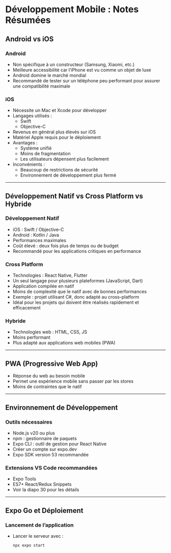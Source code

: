 # Développement Mobile : Notes Résumées

## Android vs iOS

### Android
- Non spécifique à un constructeur (Samsung, Xiaomi, etc.)
- Meilleure accessibilité car l’iPhone est vu comme un objet de luxe
- Android domine le marché mondial
- Recommandé de tester sur un téléphone peu performant pour assurer une compatibilité maximale

### iOS
- Nécessite un Mac et Xcode pour développer
- Langages utilisés :
  - Swift
  - Objective-C
- Revenus en général plus élevés sur iOS
- Matériel Apple requis pour le déploiement
- Avantages :
  - Système unifié
  - Moins de fragmentation
  - Les utilisateurs dépensent plus facilement
- Inconvénients :
  - Beaucoup de restrictions de sécurité
  - Environnement de développement plus fermé

---

## Développement Natif vs Cross Platform vs Hybride

### Développement Natif
- iOS : Swift / Objective-C
- Android : Kotlin / Java
- Performances maximales
- Coût élevé : deux fois plus de temps ou de budget
- Recommandé pour les applications critiques en performance

### Cross Platform
- Technologies : React Native, Flutter
- Un seul langage pour plusieurs plateformes (JavaScript, Dart)
- Application compilée en natif
- Moins de complexité que le natif avec de bonnes performances
- Exemple : projet utilisant C#, donc adapté au cross-platform
- Idéal pour les projets qui doivent être réalisés rapidement et efficacement

### Hybride
- Technologies web : HTML, CSS, JS
- Moins performant
- Plus adapté aux applications web mobiles (PWA)

---

## PWA (Progressive Web App)

- Réponse du web au besoin mobile
- Permet une expérience mobile sans passer par les stores
- Moins de contraintes que le natif

---

## Environnement de Développement

### Outils nécessaires
- Node.js v20 ou plus
- npm : gestionnaire de paquets
- Expo CLI : outil de gestion pour React Native
- Créer un compte sur expo.dev
- Expo SDK version 53 recommandée

### Extensions VS Code recommandées
- Expo Tools
- ES7+ React/Redux Snippets
- Voir la diapo 30 pour les détails

---

## Expo Go et Déploiement

### Lancement de l’application
- Lancer le serveur avec :
  ```bash
  npx expo start
